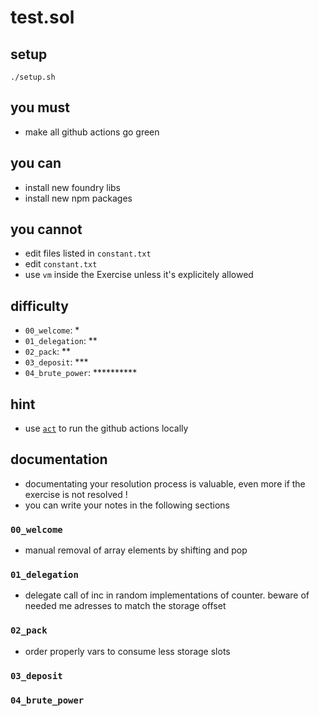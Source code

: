 # test.sol

## setup

```
./setup.sh
```

## you must

- make all github actions go green

## you can

- install new foundry libs
- install new npm packages

## you cannot

- edit files listed in `constant.txt`
- edit `constant.txt`
- use `vm` inside the Exercise unless it's explicitely allowed

## difficulty

- `00_welcome`: *
- `01_delegation`: **
- `02_pack`: **
- `03_deposit`: ***
- `04_brute_power`: **********

## hint

- use [`act`](https://github.com/nektos/act) to run the github actions locally

## documentation

- documentating your resolution process is valuable, even more if the exercise is not resolved !
- you can write your notes in the following sections

### `00_welcome`
- manual removal of array elements by shifting and pop
### `01_delegation`
- delegate call of inc in random implementations of counter. beware of needed me adresses to match the storage offset
### `02_pack`
- order properly vars to consume less storage slots
### `03_deposit`
### `04_brute_power`

